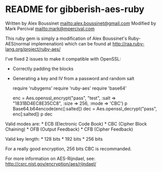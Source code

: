 README for gibberish-aes-ruby
===================

Written by Alex Boussinet <mailto:alex.boussinet@gmail.com>
Modified by Mark Percival <mailto:mark@mpercival.com>

This ruby gem is simply a modification of Alex Boussinet's Ruby-AES(normal implemenation)
which can be found at <http://raa.ruby-lang.org/project/ruby-aes/>

I've fixed 2 issues to make it compatible with OpenSSL:
- Correctly padding the blocks
- Generating a key and IV from a password and random salt

    require 'rubygems'
    require 'ruby-aes'
    require 'base64'
    
    enc = Aes.openssl_encrypt("pass", "test", :salt => "1831BD4EC8E35CC8", :size => 256, :mode => 'CBC')
    p Base64.b64encode(enc[:salted])
    dec = Aes.openssl_decrypt("pass", enc[:salted])
    p dec


Valid modes are:
    * ECB (Electronic Code Book)
    * CBC (Cipher Block Chaining)
    * OFB (Output Feedback)
    * CFB (Cipher Feedback)

Valid key length:
    * 128 bits
    * 192 bits
    * 256 bits

For a really good encryption, 256 bits CBC is recommanded.

For more information on AES-Rijndael, see: <http://csrc.nist.gov/encryption/aes/rijndael/>
